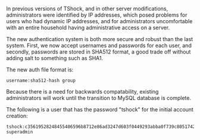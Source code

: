 In previous versions of TShock, and in other server modifications, administrators were identified by IP addresses, which posed problems for users who had dynamic IP addresses, and for administrators uncomfortable with an entire household having administrative access on a server.

The new authentication system is both more secure and robust than the last system. First, we now accept usernames and passwords for each user, and secondly, passwords are stored in SHA512 format, a good trade off without adding salt to something such as SHA1.

The new auth file format is:

    username:sha512-hash group

Because there is a need for backwards compatability, existing administrators will work until the transition to MySQL database is complete.

The following is a user that has the password "tshock" for the initial account creation:

    tshock:c35619528248455406596b8712e86ad3247d603f0449293abba0f739c8051742b15ab1429c23fbd8f185eba3de82239023ab5989c6a607ca580821a37f1c5499 superadmin